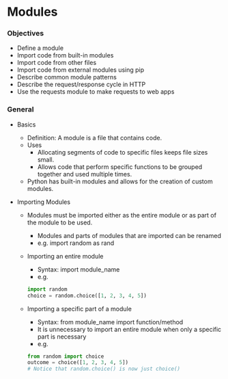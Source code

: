 # Modules

### Objectives

- Define a module
- Import code from built-in modules
- Import code from other files
- Import code from external modules using pip
- Describe common module patterns
- Describe the request/response cycle in HTTP
- Use the requests module to make requests to web apps

### General

- Basics
  - Definition:  A module is a file that contains code.
  - Uses
    - Allocating segments of code to specific files keeps file sizes small.
    - Allows code that perform specific functions to be grouped together and used multiple times.
  - Python has built-in modules and allows for the creation of custom modules.

- Importing Modules
  - Modules must be imported either as the entire module or as part of the module to be used.
    - Modules and parts of modules that are imported can be renamed
    - e.g. import random as rand
  - Importing an entire module 
    - Syntax:  import module_name
    - e.g.
    ```python
    import random
    choice = random.choice([1, 2, 3, 4, 5])
    ```
    
  - Importing a specific part of a module
    - Syntax:  from module_name import function/method
    - It is unnecessary to import an entire module when only a specific part is necessary
    - e.g.
    ```python
    from random import choice
    outcome = choice([1, 2, 3, 4, 5])
    # Notice that random.choice() is now just choice()
    ```

  
